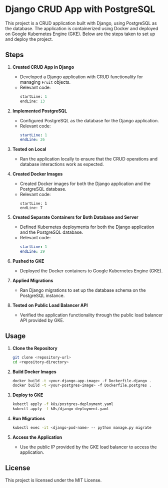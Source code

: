# Django CRUD App with PostgreSQL

This project is a CRUD application built with Django, using PostgreSQL as the database. The application is containerized using Docker and deployed on Google Kubernetes Engine (GKE). Below are the steps taken to set up and deploy the project.

## Steps

1. **Created CRUD App in Django**
   - Developed a Django application with CRUD functionality for managing `Fruit` objects.
   - Relevant code:
     ```python:crudapp/models.py
     startLine: 1
     endLine: 13
     ```

2. **Implemented PostgreSQL**
   - Configured PostgreSQL as the database for the Django application.
   - Relevant code:
     ```yaml:k8s/postgres-deployment.yaml
     startLine: 1
     endLine: 26
     ```

3. **Tested on Local**
   - Ran the application locally to ensure that the CRUD operations and database interactions work as expected.

4. **Created Docker Images**
   - Created Docker images for both the Django application and the PostgreSQL database.
   - Relevant code:
     ```Dockerfile.postgres
     startLine: 1
     endLine: 7
     ```

5. **Created Separate Containers for Both Database and Server**
   - Defined Kubernetes deployments for both the Django application and the PostgreSQL database.
   - Relevant code:
     ```yaml:k8s/django-deployment.yaml
     startLine: 1
     endLine: 29
     ```

6. **Pushed to GKE**
   - Deployed the Docker containers to Google Kubernetes Engine (GKE).

7. **Applied Migrations**
   - Ran Django migrations to set up the database schema on the PostgreSQL instance.

8. **Tested on Public Load Balancer API**
   - Verified the application functionality through the public load balancer API provided by GKE.

## Usage

1. **Clone the Repository**
   ```sh
   git clone <repository-url>
   cd <repository-directory>
   ```

2. **Build Docker Images**
   ```sh
   docker build -t <your-django-app-image> -f Dockerfile.django .
   docker build -t <your-postgres-image> -f Dockerfile.postgres .
   ```

3. **Deploy to GKE**
   ```sh
   kubectl apply -f k8s/postgres-deployment.yaml
   kubectl apply -f k8s/django-deployment.yaml
   ```

4. **Run Migrations**
   ```sh
   kubectl exec -it <django-pod-name> -- python manage.py migrate
   ```

5. **Access the Application**
   - Use the public IP provided by the GKE load balancer to access the application.

## License

This project is licensed under the MIT License.